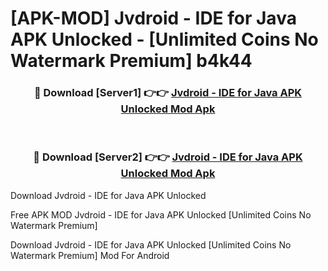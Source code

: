 # [APK-MOD] Jvdroid - IDE for Java APK Unlocked - [Unlimited Coins No Watermark Premium] b4k44



<div align="center">
<h3>🔴 Download [Server1] 👉👉 <a href="https://momento.my/?title=Jvdroid_-_IDE_for_Java_APK_Unlocked">Jvdroid - IDE for Java APK Unlocked Mod Apk</a></h3><br>

<h3>🔴 Download [Server2] 👉👉 <a href="https://momento.my/?title=Jvdroid_-_IDE_for_Java_APK_Unlocked">Jvdroid - IDE for Java APK Unlocked Mod Apk</a></h3>
</div>



Download Jvdroid - IDE for Java APK Unlocked 

Free APK MOD Jvdroid - IDE for Java APK Unlocked [Unlimited Coins No Watermark Premium]

Download Jvdroid - IDE for Java APK Unlocked [Unlimited Coins No Watermark Premium] Mod For Android
